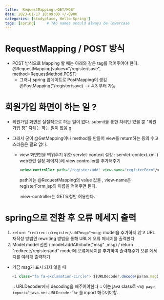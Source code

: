 ```yaml
---
title:  RequestMapping->GET/POST
date: 2023-01-17 18:09:00 +/-0900
categories: [studyplace, Hello-Spring!]
tags: [spring]     # TAG names should always be lowercase
---
```



# RequestMapping / POST 방식

- POST 방식으로 Mapping 할 때는  아래와 같은 tag를 적어주어야 한다.
    @RequestMapping(values="/register/save", method=RequestMethod.POST)
    - 그러나 spring 업데이트로 PostMapping이 생김
        @PostMapping("/register/save) --> 4.3 부터 가능

# 회원가입 화면이 하는 일 ?

- 회원가입 화면은 실질적으로 하는 일이 없다.  submit을 통한 처리만 있을 뿐 "회원 가입 창" 자체는 하는 일이 없음.g
- 그래서 굳이 @GetMapping이나 method를 만들어 view를 return하는 등의 수고스러움은 필요 없다.

    - view 화면만을 띄워주기 위한 servlet-context 설정
        : servlet-context.xml ( web관련 설정 페이지 )에 view controller를 추가해주기

        ```xml
        <view-controller path="/register/add" view-name="registerForm"/>
        ```

        path에는 @RequestMapping의 value 값을 , view-name은 registerForm.jsp의 이름을 적어주면 된다. 

        :view-controller는 GET요청만 허용한다.

# spring으로 전환 후 오류 메세지 출력

1. `return "redirect:/register/add?msg="+msg;`
    model을 추가하지 않고 URL재작성 방법인 rewriting 방법을 통해 URL에 오류 메세지를 출력한다
2. Model model 선언 / model.addAttribute("msg" ,msg) / return "redirect:/register/add"
    model에 오류메세지를 추가하여 출력해주기
    오류 메세지를 여러개 출력하기
- 가끔 msg가 표시 되지 않을 때

    ```js
    <i class="fa fa-exclamation-circle"> ${URLDecoder.decode(param.msg)}</i>
    ```
    
    :: URLDecoder에서 decoding을 해주어야한다
    :: 이는 java class로 `<%@ page import="java.net.URLDecoder"%>` 를 inport 해주어야함.